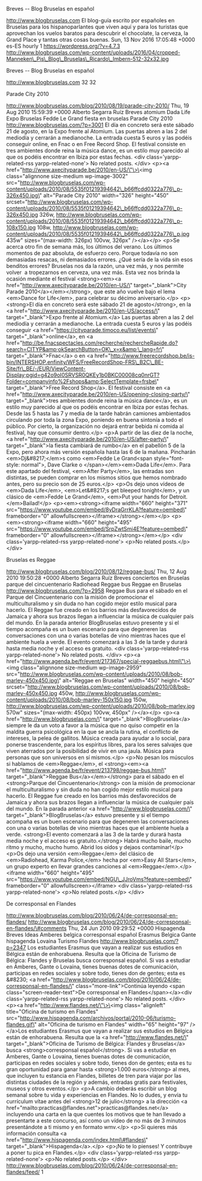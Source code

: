 Breves -- Blog Bruselas en español

http://www.blogbruselas.com El blog-guía escrito por españoles en
Bruselas para los hispanoparlantes que viven aquí y para los turistas
que aprovechan los vuelos baratos para descubrir el chocolate, la
cerveza, la Grand Place y tantas otras cosas buenas. Sun, 13 Nov 2016
17:05:48 +0000 es-ES hourly 1 https://wordpress.org/?v=4.7.3
http://www.blogbruselas.com/wp-content/uploads/2016/04/cropped-Manneken\_Pis\_Blog\_Bruselas\_Ricardo\_Imbern-512-32x32.jpg

Breves -- Blog Bruselas en español

http://www.blogbruselas.com 32 32

Parade City 2010

http://www.blogbruselas.com/blog/2010/08/19/parade-city-2010/ Thu, 19
Aug 2010 15:59:39 +0000 Alberto Segarra Ruíz Breves atomium Dada Life
Expo Bruselas Fedde Le Grand fiesta en bruselas Parade City 2010
http://www.blogbruselas.com/?p=3001 El día en concreto será este sábado
21 de agosto, en la Expo frente al Atomium. Las puertas abren a las 2
del mediodía y cerrarán a medianoche. La entrada cuesta 5 euros y las
podéis conseguir online, en Fnac o en Free Record Shop. El festival
consiste en tres ambientes donde reina la música dance, es un estilo muy
parecido al que os podéis encontrar en Ibiza por estas fechas. \<div
class=\'yarpp-related-rss yarpp-related-none\'\> No related posts.
\</div\> \<p\>\<a
href=\"http://www.axecityparade.be/2010/en-US/\"\>\<img
class=\"alignnone size-medium wp-image-3002\"
src=\"http://www.blogbruselas.com/wp-content/uploads/2010/08/5535f01219394642\_b66ffcdd0322a776\_p-326x450.jpg\"
alt=\"Parade City 2010\" width=\"326\" height=\"450\"
srcset=\"http://www.blogbruselas.com/wp-content/uploads/2010/08/5535f01219394642\_b66ffcdd0322a776\_p-326x450.jpg
326w,
http://www.blogbruselas.com/wp-content/uploads/2010/08/5535f01219394642\_b66ffcdd0322a776\_p-108x150.jpg
108w,
http://www.blogbruselas.com/wp-content/uploads/2010/08/5535f01219394642\_b66ffcdd0322a776\_p.jpg
435w\" sizes=\"(max-width: 326px) 100vw, 326px\" /\>\</a\>\</p\> \<p\>Se
acerca otro fin de semana más, los últimos del verano. Los últimos
momentos de paz absoluta, de esfuerzo cero. Porque todavía no son
demasiadas resacas, ni demasiados errores. ¿Qué sería de la vida sin
esos benditos errores? Bruselas nos da la razón, una vez más, y nos
permite volver  a tropezarnos en cerveza, una vez más. Esta vez nos
brinda la ocasión mediante el festival \<strong\>\<em\>\<a
href=\"http://www.axecityparade.be/2010/en-US/\"
target=\"\_blank\"\>City Parade 2010\</a\>\</em\>\</strong\>, que este
año vuelve bajo el lema \<em\>Dance for Life\</em\>, para celebrar su
décimo aniversario.\</p\> \<p\>\<strong\>El día en concreto será este
sábado 21 de agosto\</strong\>, en la \<a
href=\"http://www.axecityparade.be/2010/en-US/access/\"
target=\"\_blank\"\>Expo frente al Atomium.\</a\> Las puertas abren a
las 2 del mediodía y cerrarán a medianoche. La entrada cuesta 5 euros y
las podéis conseguir \<a
href=\"https://cityparade.timoco.eu/list/events\"
target=\"\_blank\"\>online\</a\>, en \<a
href=\"http://be.fnacspectacles.com/recherche/rechercheRapide.do?search=CITYP&amp;okSearchButton=OK\_x=x&amp;\_lang=fr\"
target=\"\_blank\"\>Fnac\</a\> o en \<a
href=\"http://www.freerecordshop.be/is-bin/INTERSHOP.enfinity/WFS/FreeRecordShop-FRS\_B2C\_BE-Site/fr\_BE/-/EUR/ViewContent-Display;pgid=g42o9oI0SRVSR0QKEy1b0BKC00008cq0nrGT?Folder=companyinfo%2Fshops&amp;SelectTemplate=frsbe\"
target=\"\_blank\"\>Free Record Shop\</a\>. El festival consiste en \<a
href=\"http://www.axecityparade.be/2010/en-US/opening-closing-party/\"
target=\"\_blank\"\>tres ambientes donde reina la música dance\</a\>, es
un estilo muy parecido al que os podéis encontrar en Ibiza por estas
fechas. Desde las 5 hasta las 7 y media de la tarde habrán camiones
ambientados circulando por toda la zona Expo, poniendo en buena sintonía
a todo el público. Por cierto, la organización no dejará entrar bebida
ni comida al festival, hay que consumir dentro.\</p\> \<p\>A partir de
las diez de la noche, \<a
href=\"http://www.axecityparade.be/2010/en-US/after-party/\"
target=\"\_blank\"\>la fiesta cambiará de rumbo\</a\> en el pabellón 5
de la Expo, pero ahora más versión española hasta las 6 de la mañana.
Pincharán \<em\>Dj&\#8217;\</em\>s como \<em\>Fedde Le Grand\<span
style=\"font-style: normal\"\>, Dave Clarke o \</span\>\</em\>\<em\>Dada
Life\</em\>. Para este apartado del festival, \<em\>After Party\</em\>,
las entradas son distintas, se pueden comprar en los mismos sitios que
hemos nombrado antes, pero su precio son de 25 euros.\</p\> \<p\>Os dejo
unos vídeos de \<em\>Dada Life\</em\>, \<em\>Let&\#8217;s get bleeped
tonight\</em\>, y un clásico de \<em\>Fedde Le Grand\</em\>, \<em\>Put
your hands for Detroit. \</em\>Bailad!\</p\>
\<p\>\<em\>\<strong\>\<iframe width=\"660\" height=\"371\"
src=\"https://www.youtube.com/embed/8yDraGrrKLA?feature=oembed\"
frameborder=\"0\" allowfullscreen\>\</iframe\>\</strong\>\</em\>\</p\>
\<p\>\<em\>\<strong\>\<iframe width=\"660\" height=\"495\"
src=\"https://www.youtube.com/embed/SrpZwtSmi4E?feature=oembed\"
frameborder=\"0\" allowfullscreen\>\</iframe\>\</strong\>\</em\>\</p\>
\<div class=\'yarpp-related-rss yarpp-related-none\'\> \<p\>No related
posts.\</p\> \</div\>

Bruselas es Reggae

http://www.blogbruselas.com/blog/2010/08/12/reggae-bus/ Thu, 12 Aug 2010
19:50:28 +0000 Alberto Segarra Ruíz Breves conciertos en Bruselas parque
del cincuentenario Radiohead Reggae bus Reggae en Bruselas
http://www.blogbruselas.com/?p=2958 Reggae Bus para el sábado en el
Parque del Cincuentenario con la misión de promocionar el
multiculturalismo y sin duda no han cogido mejor estilo musical para
hacerlo. El Reggae fue creado en los barrios más desfavorecidos de
Jamaica y ahora sus brazos llegan a influenciar la música de cualquier
país del mundo. En la parada anterior BlogBruselas estuvo presente y si
el tiempo acompaña es un buen escenario para que degeneren las
conversaciones con una o varias botellas de vino mientras haces que el
ambiente huela a verde. El evento comenzará a las 3 de la tarde y durará
hasta media noche y el acceso es gratuito. \<div
class=\'yarpp-related-rss yarpp-related-none\'\> No related posts.
\</div\> \<p\>\<a
href=\"http://www.agenda.be/fr/event/217367/special-reggaebus.html\"\>\<img
class=\"alignnone size-medium wp-image-2959\"
src=\"http://www.blogbruselas.com/wp-content/uploads/2010/08/bob-marley-450x450.jpg\"
alt=\"Reggae en Bruselas\" width=\"450\" height=\"450\"
srcset=\"http://www.blogbruselas.com/wp-content/uploads/2010/08/bob-marley-450x450.jpg
450w,
http://www.blogbruselas.com/wp-content/uploads/2010/08/bob-marley-150x150.jpg
150w,
http://www.blogbruselas.com/wp-content/uploads/2010/08/bob-marley.jpg
570w\" sizes=\"(max-width: 450px) 100vw, 450px\" /\>\</a\>\</p\>
\<p\>\<a href=\"http://www.blogbruselas.com/\"
target=\"\_blank\"\>BlogBruselas\</a\> siempre le da un voto a favor a
la música que no quiso competir en la maldita guerra psicológica en la
que se ancla la rutina, el conflicto de intereses, la pelea de gallitos.
Música creada para ayudar a lo social, para ponerse trascendente, para
los espíritus libres, para los seres salvajes que viven aterrados por la
posibilidad de vivir en una jaula. Música para personas que son
universos en sí mismos.\</p\> \<p\>No pesan los músculos si hablamos de
\<em\>Reggae\</em\>, el \<strong\>\<em\>\<a
href=\"http://www.agenda.be/fr/event/213798/reggae-bus.html\"
target=\"\_blank\"\>Reggae Bus\</a\>\</em\>\</strong\> para el sábado en
el \<strong\>Parque del Cincuentenario\</strong\> con la misión de
promocionar el multiculturalismo y sin duda no han cogido mejor estilo
musical para hacerlo. El Reggae fue creado en los barrios más
desfavorecidos de Jamaica y ahora sus brazos llegan a influenciar la
música de cualquier país del mundo. En la parada anterior \<a
href=\"http://www.blogbruselas.com/\"
target=\"\_blank\"\>BlogBruselas\</a\> estuvo presente y si el tiempo
acompaña es un buen escenario para que degeneren las conversaciones con
una o varias botellas de vino mientras haces que el ambiente huela a
verde. \<strong\>El evento comenzará a las 3 de la tarde y durará hasta
media noche y el acceso es gratuito.\</strong\> Habrá mucho baile, mucho
ritmo y mucho, mucho humo. Abrid los oídos y dejaos contaminar!\</p\>
\<p\>Os dejo una versión \<em\>Reggae\</em\> del clásico de
\<em\>Radiohead, Karma Police,\</em\> hecha por \<em\>Easy All
Stars\</em\>, un grupo experto en llevar grandes canciones al
\<em\>Reggae\</em\>.\</p\> \<iframe width=\"660\" height=\"495\"
src=\"https://www.youtube.com/embed/NGU\_JJroVms?feature=oembed\"
frameborder=\"0\" allowfullscreen\>\</iframe\> \<div
class=\'yarpp-related-rss yarpp-related-none\'\> \<p\>No related
posts.\</p\> \</div\>

De corresponsal en Flandes

http://www.blogbruselas.com/blog/2010/06/24/de-corresponsal-en-flandes/
http://www.blogbruselas.com/blog/2010/06/24/de-corresponsal-en-flandes/\#comments
Thu, 24 Jun 2010 09:29:52 +0000 Hispagenda Breves Ideas Amberes belgica
corresponsal español Erasmus Belgica Gante hispagenda Lovaina Turismo
Flandes http://www.blogbruselas.com/?p=2347 Los estudiantes Erasmus que
vayan a realizar sus estudios en Bélgica están de enhorabuena. Resulta
que la Oficina de Turismo de Bélgica: Flandes y Bruselas busca
corresponsal español. Si vas a estudiar en Amberes, Gante o Lovaina,
tienes buenas dotes de comunicación, participas en redes sociales y
sobre todo, tienes don de gentes; esta es &\#8230; \<a
href=\"http://www.blogbruselas.com/blog/2010/06/24/de-corresponsal-en-flandes/\"
class=\"more-link\"\>Continúa leyendo \<span
class=\"screen-reader-text\"\>De corresponsal en
Flandes\</span\>\</a\>\<div class=\'yarpp-related-rss
yarpp-related-none\'\> No related posts. \</div\> \<p\>\<a
href=\"http://www.flandes.net/\"\>\<img class=\"alignleft\"
title=\"Oficina de turismo en Flandes\"
src=\"http://www.hispagenda.com/archivos/portal/2010-06/turismo-flandes.gif\"
alt=\"Oficina de turismo en Flandes\" width=\"65\" height=\"97\"
/\>\</a\>Los estudiantes Erasmus que vayan a realizar sus estudios en
Bélgica están de enhorabuena. Resulta que la \<a
href=\"http://www.flandes.net/\" target=\"\_blank\"\>Oficina de Turismo
de Bélgica: Flandes y Bruselas\</a\> busca \<strong\>corresponsal
español\</strong\>. Si vas a estudiar en Amberes, Gante o Lovaina,
tienes buenas dotes de comunicación, participas en redes sociales y
sobre todo, tienes don de gentes; esta es tu gran oportunidad para ganar
hasta \<strong\>1.000 euros\</strong\> al mes, que incluyen tu estancia
en Flandes, billetes de tren para viajar por las distintas ciudades de
la región y además, entradas gratis para festivales, museos y otros
eventos.\</p\> \<p\>A cambio deberás escribir un blog semanal sobre tu
vida y experiencias en Flandes. No lo dudes, y envía tu currículum vítae
antes del \<strong\>12 de julio\</strong\> a la dirección \<a
href=\"mailto:practicas\@flandes.net\"\>practicas\@flandes.net\</a\>
incluyendo una carta en la que cuentes los motivos que te han llevado a
presentarte a este concurso, así como un vídeo de no más de 3 minutos
presentándote a ti mismo y en formato wmv.\</p\> \<p\>Si quieres más
información consulta \<a
href=\"http://www.hispagenda.com/index.html\#flandes\"
target=\"\_blank\"\>Hispagenda\</a\>.\</p\> \<p\>¡No te lo pienses! Y
contribuye a poner tu pica en Flandes.\</p\> \<div
class=\'yarpp-related-rss yarpp-related-none\'\> \<p\>No related
posts.\</p\> \</div\>
http://www.blogbruselas.com/blog/2010/06/24/de-corresponsal-en-flandes/feed/
1
